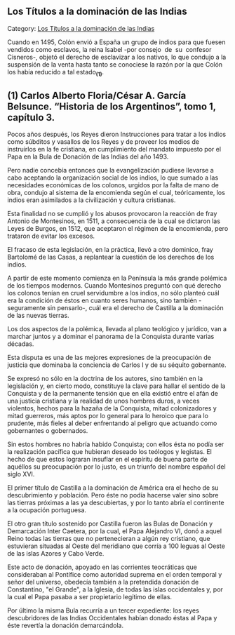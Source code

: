 ## Los Títulos a la dominación de las Indias

Category: [Los Títulos a la dominación de las Indias](http://descubrircorrientes.com.ar/2012/index.php/3171-historia-desde-el-origen-hasta-1814/tierra-argentina-1492-1588/reciprocidad-y-parentesco-hispano-guarani/el-gran-examen-de-conciencia/los-titulos-a-la-dominacion-de-las-indias)

Cuando en 1495, Colón envió a España un grupo de indios para que fuesen vendidos como esclavos, la reina Isabel -por consejo  de  su  confesor  Cisneros-, objetó el derecho de esclavizar a los nativos, lo que condujo a la suspensión de la venta hasta tanto se conociese la razón por la que Colón los había reducido a tal estado<sub><strong>(1)</strong></sub>.

## **(1)** Carlos Alberto Floria/César A. García Belsunce. “Historia de los Argentinos”, tomo 1, capítulo 3.

Pocos años después, los Reyes dieron Instrucciones para tratar a los indios como súbditos y vasallos de los Reyes y de proveer los medios de instruirlos en la fe cristiana, en cumplimiento del mandato impuesto por el Papa en la Bula de Donación de las Indias del año 1493.

Pero nadie concebía entonces que la evangelización pudiese llevarse a cabo aceptando la organización social de los indios, lo que sumado a las necesidades económicas de los colonos, urgidos por la falta de mano de obra, condujo al sistema de la encomienda según el cual, teóricamente, los indios eran asimilados a la civilización y cultura cristianas.

Esta finalidad no se cumplió y los abusos provocaron la reacción de fray Antonio de Montesinos, en 1511, a consecuencia de la cual se dictaron las Leyes de Burgos, en 1512, que aceptaron el régimen de la encomienda, pero trataron de evitar los excesos.

El fracaso de esta legislación, en la práctica, llevó a otro dominico, fray Bartolomé de las Casas, a replantear la cuestión de los derechos de los indios.

A partir de este momento comienza en la Península la más grande polémica de los tiempos modernos. Cuando Montesinos preguntó con qué derecho los colonos tenían en cruel servidumbre a los indios, no sólo planteó cuál era la condición de éstos en cuanto seres humanos, sino también -seguramente sin pensarlo-, cuál era el derecho de Castilla a la dominación de las nuevas tierras.

Los dos aspectos de la polémica, llevada al plano teológico y jurídico, van a marchar juntos y a dominar el panorama de la Conquista durante varias décadas.

Esta disputa es una de las mejores expresiones de la preocupación de justicia que dominaba la conciencia de Carlos I y de su séquito gobernante.

Se expresó no sólo en la doctrina de los autores, sino también en la legislación y, en cierto modo, constituye la clave para hallar el sentido de la Conquista y de la permanente tensión que en ella existió entre el afán de una justicia cristiana y la realidad de unos hombres duros, a veces violentos, hechos para la hazaña de la Conquista, mitad colonizadores y mitad guerreros, más aptos por lo general para lo heroico que para lo prudente, más fieles al deber enfrentando al peligro que actuando como gobernantes o gobernados.

Sin estos hombres no habría habido Conquista; con ellos ésta no podía ser la realización pacífica que hubieran deseado los teólogos y legistas. El hecho de que estos lograran insuflar en el espíritu de buena parte de aquéllos su preocupación por lo justo, es un triunfo del nombre español del siglo XVI.

El primer título de Castilla a la dominación de América era el hecho de su descubrimiento y población. Pero éste no podía hacerse valer sino sobre las tierras próximas a las ya descubiertas, y por lo tanto abría el continente a la ocupación portuguesa.

El otro gran título sostenido por Castilla fueron las Bulas de Donación y Demarcación Inter Caetera, por la cual, el Papa Alejandro VI, donó a aquel Reino todas las tierras que no pertenecieran a algún rey cristiano, que estuvieran situadas al Oeste del meridiano que corría a 100 leguas al Oeste de las islas Azores y Cabo Verde.

Este acto de donación, apoyado en las corrientes teocráticas que consideraban al Pontífice como autoridad suprema en el orden temporal y señor del universo, obedecía también a la pretendida donación de Constantino, "el Grande", a la Iglesia, de todas las islas occidentales y, por la cual el Papa pasaba a ser propietario legítimo de ellas.

Por último la misma Bula recurría a un tercer expediente: los reyes descubridores de las Indias Occidentales habían donado éstas al Papa y éste revertía la donación demarcándola.